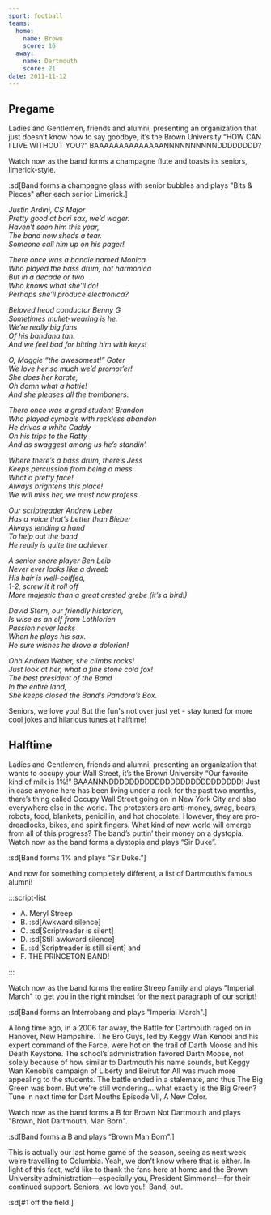 ```yaml
---
sport: football
teams:
  home:
    name: Brown
    score: 16
  away:
    name: Dartmouth
    score: 21
date: 2011-11-12
---
```


## Pregame

Ladies and Gentlemen, friends and alumni, presenting an organization that just doesn’t know how to say goodbye, it’s the Brown University “HOW CAN I LIVE WITHOUT YOU?” BAAAAAAAAAAAAAANNNNNNNNNNDDDDDDDD?

Watch now as the band forms a champagne flute and toasts its seniors, limerick-style.

:sd[Band forms a champagne glass with senior bubbles and plays "Bits & Pieces" after each senior Limerick.]

_Justin Ardini, CS Major\
Pretty good at bari sax, we’d wager.\
Haven’t seen him this year,\
The band now sheds a tear.\
Someone call him up on his pager!_

_There once was a bandie named Monica\
Who played the bass drum, not harmonica\
But in a decade or two\
Who knows what she’ll do!\
Perhaps she’ll produce electronica?_

_Beloved head conductor Benny G\
Sometimes mullet-wearing is he.\
We’re really big fans\
Of his bandana tan.\
And we feel bad for hitting him with keys!_

_O, Maggie “the awesomest!” Goter\
We love her so much we’d promot’er!\
She does her karate,\
Oh damn what a hottie!\
And she pleases all the tromboners._

_There once was a grad student Brandon\
Who played cymbals with reckless abandon\
He drives a white Caddy\
On his trips to the Ratty\
And as swaggest among us he’s standin’._

_Where there’s a bass drum, there’s Jess\
Keeps percussion from being a mess\
What a pretty face!\
Always brightens this place!\
We will miss her, we must now profess._

_Our scriptreader Andrew Leber\
Has a voice that’s better than Bieber\
Always lending a hand\
To help out the band\
He really is quite the achiever._

_A senior snare player Ben Leib\
Never ever looks like a dweeb\
His hair is well-coiffed,\
1-2, screw it it roll off\
More majestic than a great crested grebe (it’s a bird!)_

_David Stern, our friendly historian,\
Is wise as an elf from Lothlorien\
Passion never lacks\
When he plays his sax.\
He sure wishes he drove a dolorian!_

_Ohh Andrea Weber, she climbs rocks!\
Just look at her, what a fine stone cold fox!\
The best president of the Band\
In the entire land,\
She keeps closed the Band’s Pandora’s Box._

Seniors, we love you! But the fun's not over just yet - stay tuned for more cool jokes and hilarious tunes at halftime!

## Halftime

Ladies and Gentlemen, friends and alumni, presenting an organization that wants to occupy your Wall Street, it’s the Brown University “Our favorite kind of milk is 1%!” BAAANNNDDDDDDDDDDDDDDDDDDDDDDDDDD! Just in case anyone here has been living under a rock for the past two months, there’s thing called Occupy Wall Street going on in New York City and also everywhere else in the world. The protesters are anti-money, swag, bears, robots, food, blankets, penicillin, and hot chocolate. However, they are pro-dreadlocks, bikes, and spirit fingers. What kind of new world will emerge from all of this progress? The band’s puttin’ their money on a dystopia. Watch now as the band forms a dystopia and plays “Sir Duke”.

:sd[Band forms 1% and plays “Sir Duke.”]

And now for something completely different, a list of Dartmouth’s famous alumni!

:::script-list

- A. Meryl Streep
- B. :sd[Awkward silence]
- C. :sd[Scriptreader is silent]
- D. :sd[Still awkward silence]
- E. :sd[Scriptreader is still silent] and
- F. THE PRINCETON BAND!

:::

Watch now as the band forms the entire Streep family and plays "Imperial March" to get you in the right mindset for the next paragraph of our script!

:sd[Band forms an Interrobang and plays "Imperial March".]

A long time ago, in a 2006 far away, the Battle for Dartmouth raged on in Hanover, New Hampshire. The Bro Guys, led by Keggy Wan Kenobi and his expert command of the Farce, were hot on the trail of Darth Moose and his Death Keystone. The school’s administration favored Darth Moose, not solely because of how similar to Dartmouth his name sounds, but Keggy Wan Kenobi’s campaign of Liberty and Beirut for All was much more appealing to the students. The battle ended in a stalemate, and thus The Big Green was born. But we’re still wondering… what exactly is the Big Green? Tune in next time for Dart Mouths Episode VII, A New Color.

Watch now as the band forms a B for Brown Not Dartmouth and plays "Brown, Not Dartmouth, Man Born".

:sd[Band forms a B and plays “Brown Man Born".]

This is actually our last home game of the season, seeing as next week we’re travelling to Columbia. Yeah, we don’t know where that is either. In light of this fact, we’d like to thank the fans here at home and the Brown University administration—especially you, President Simmons!—for their continued support. Seniors, we love you!! Band, out.

:sd[#1 off the field.]
